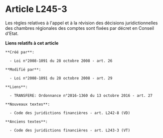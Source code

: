 # Article L245-3

Les règles relatives à l'appel et à la révision des décisions juridictionnelles des chambres régionales des comptes sont
fixées par décret en Conseil d'Etat.

**Liens relatifs à cet article**

	**Créé par**:

	  - Loi n°2008-1091 du 28 octobre 2008 - art. 26

	**Modifié par**:

	  - Loi n°2008-1091 du 28 octobre 2008 - art. 29

	**Liens**:

	  - TRANSFERE: Ordonnance n°2016-1360 du 13 octobre 2016 - art. 27

	**Nouveaux textes**:

	  - Code des juridictions financières - art. L242-8 (VD)

	**Anciens textes**:

	  - Code des juridictions financières - art. L243-3 (VT)
